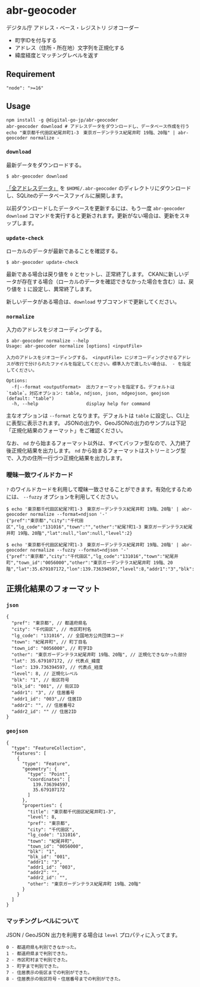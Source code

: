 # abr-geocoder
デジタル庁 アドレス・ベース・レジストリ ジオコーダー
- 町字IDを付与する
- アドレス（住所・所在地）文字列を正規化する
- 緯度経度とマッチングレベルを返す

## Requirement

```
"node": ">=16"
```

## Usage

```
npm install -g @digital-go-jp/abr-geocoder
abr-geocoder download # アドレスデータをダウンロードし、データベース作成を行う
echo "東京都千代田区紀尾井町1-3　東京ガーデンテラス紀尾井町 19階、20階" | abr-geocoder normalize -
```

### `download`

最新データをダウンロードする。

```
$ abr-geocoder download
```

[「全アドレスデータ」](https://catalog.registries.digital.go.jp/rc/dataset/ba000001) を `$HOME/.abr-geocoder` のディレクトリにダウンロードし、SQLiteのデータベースファイルに展開します。

以前ダウンロードしたデータベースを更新するには、もう一度 `abr-geocoder download` コマンドを実行すると更新されます。更新がない場合は、更新をスキップします。

### `update-check`

ローカルのデータが最新であることを確認する。

```
$ abr-geocoder update-check
```

最新である場合は戻り値を `0` とセットし、正常終了します。
CKANに新しいデータが存在する場合（ローカルのデータを確認できなかった場合を含む）は、戻り値を `1` に設定し、異常終了します。

新しいデータがある場合は、`download` サブコマンドで更新してください。

### `normalize`

入力のアドレスをジオコーディングする。

```
$ abr-geocoder normalize --help
Usage: abr-geocoder normalize [options] <inputFile>

入力のアドレスをジオコーディングする。 <inputFile> にジオコーディングさせるアドレスが改行で分けられたファイルを指定してください。標準入力で渡したい場合は、 - を指定してください。

Options:
  -f|--format <outputFormat>  出力フォーマットを指定する。デフォルトは `table`。対応オプション: table, ndjson, json, ndgeojson, geojson (default: "table")
  -h, --help                  display help for command
```

主なオプションは `--format` となります。デフォルトは `table` に設定し、CLI上に表型に表示されます。
JSONの出力や、GeoJSONの出力のサンプルは下記「正規化結果のフォーマット」をご確認ください。

なお、 `nd` から始まるフォーマット以外は、すべてバッファ型なので、入力終了後正規化結果を出力します。 `nd` から始まるフォーマットはストリーミング型で、入力の住所一行づつ正規化結果を出力します。

### 曖昧一致ワイルドカード

`?` のワイルドカードを利用して曖昧一致させることができます。有効化するためには、 `--fuzzy` オプションを利用してください。

```
$ echo '東京都千代田区紀尾?町1-3　東京ガーデンテラス紀尾井町 19階、20階' | abr-geocoder normalize --format=ndjson '-'
{"pref":"東京都","city":"千代田区","lg_code":"131016","town":"","other":"紀尾?町1-3 東京ガーデンテラス紀尾井町 19階、20階","lat":null,"lon":null,"level":2}

$ echo '東京都千代田区紀尾?町1-3　東京ガーデンテラス紀尾井町 19階、20階' | abr-geocoder normalize --fuzzy --format=ndjson '-'
{"pref":"東京都","city":"千代田区","lg_code":"131016","town":"紀尾井町","town_id":"0056000","other":"東京ガーデンテラス紀尾井町 19階、20階","lat":35.679107172,"lon":139.736394597,"level":8,"addr1":"3","blk":"1","blk_id":"001","addr1_id":"003","addr2":"","addr2_id":""}
```

## 正規化結果のフォーマット

### `json`

```
{
  "pref": "東京都", // 都道府県名
  "city": "千代田区", // 市区町村名
  "lg_code": "131016", // 全国地方公共団体コード
  "town": "紀尾井町", // 町丁目名
  "town_id": "0056000", // 町字ID
  "other": "東京ガーデンテラス紀尾井町 19階、20階", // 正規化できなかった部分
  "lat": 35.679107172, // 代表点_緯度
  "lon": 139.736394597, // 代表点_経度
  "level": 8, // 正規化レベル
  "blk": "1", // 街区符号
  "blk_id": "001", // 街区ID
  "addr1": "3", // 住居番号
  "addr1_id": "003",// 住居ID
  "addr2": "", // 住居番号2
  "addr2_id": "" // 住居2ID
}
```

### `geojson`

```
{
  "type": "FeatureCollection",
  "features": [
    {
      "type": "Feature",
      "geometry": {
        "type": "Point",
        "coordinates": [
          139.736394597,
          35.679107172
        ]
      },
      "properties": {
        "title": "東京都千代田区紀尾井町1-3",
        "level": 8,
        "pref": "東京都",
        "city": "千代田区",
        "lg_code": "131016",
        "town": "紀尾井町",
        "town_id": "0056000",
        "blk": "1",
        "blk_id": "001",
        "addr1": "3",
        "addr1_id": "003",
        "addr2": "",
        "addr2_id": "",
        "other": "東京ガーデンテラス紀尾井町 19階、20階"
      }
    }
  ]
}
```

### マッチングレベルについて

JSON / GeoJSON 出力を利用する場合は `level` プロパティに入ってます。

```
0 - 都道府県も判別できなかった。
1 - 都道府県まで判別できた。
2 - 市区町村まで判別できた。
3 - 町字まで判別できた。
7 - 住居表示の街区までの判別ができた。
8 - 住居表示の街区符号・住居番号までの判別ができた。
```